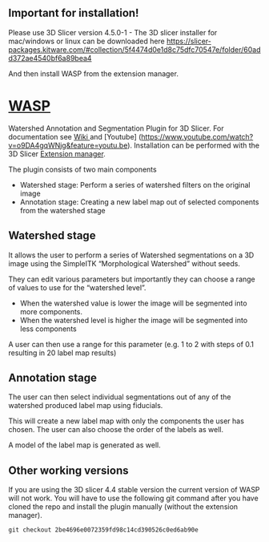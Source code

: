 Important for installation!
----------
Please use 3D Slicer version 4.5.0-1 - The 3D slicer installer for mac/windows or linux can be downloaded here https://slicer-packages.kitware.com/#collection/5f4474d0e1d8c75dfc70547e/folder/60add372ae4540bf6a89bea4

And then install WASP from the extension manager.

[WASP](http://wiki.slicer.org/slicerWiki/index.php/Documentation/4.4/Extensions/Wasp)
====



Watershed Annotation and Segmentation Plugin for 3D Slicer. For documentation see [Wiki ](http://wiki.slicer.org/slicerWiki/index.php/Documentation/4.4/Extensions/Wasp) and [Youtube] (https://www.youtube.com/watch?v=o9DA4gqWNjg&feature=youtu.be). Installation can be performed with the 3D Slicer [Extension manager](https://www.slicer.org/slicerWiki/index.php/Documentation/4.5/SlicerApplication/ExtensionsManager).


The plugin consists of two main components

* Watershed stage: Perform a series of watershed filters on the original image
* Annotation stage: Creating a new label map out of selected components from the watershed stage

Watershed stage
----

It allows the user to perform a series of Watershed segmentations on a 3D image using the SimpleITK “Morphological Watershed” without seeds.

They can edit various parameters but importantly they can choose a range of values to use for the “watershed level”.

* When the watershed value is lower the image will be segmented into more components.
* When the watershed level is higher the image will be segmented into less components

A user can then use a range for this parameter (e.g. 1 to 2 with steps of 0.1 resulting in 20 label map results)

Annotation stage
----

The user can then select individual segmentations out of any of the watershed produced label map using fiducials.

This will create a new label map with only the components the user has chosen. The user can also choose the order of the labels as well.

A model of the label map is generated as well.

Other working versions
----
If you are using the 3D slicer 4.4 stable version the current version of WASP will not work. You will have to use the following git command after you have cloned the repo and install the plugin manually (without the extension manager).

```git checkout 2be4696e0072359fd98c14cd390526c0ed6ab90e```




